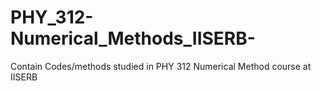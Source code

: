 # PHY_312-Numerical_Methods_IISERB-
Contain Codes/methods studied in PHY 312 Numerical Method course at IISERB
